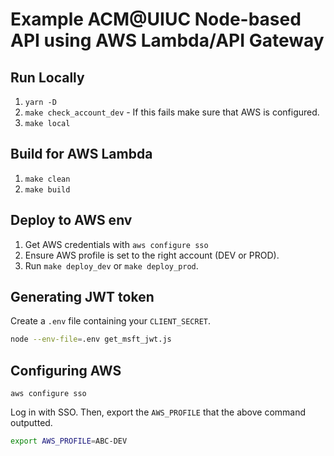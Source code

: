 # Example ACM@UIUC Node-based API using AWS Lambda/API Gateway

## Run Locally
1. `yarn -D`
2. `make check_account_dev` - If this fails make sure that AWS is configured.
3. `make local`

## Build for AWS Lambda
1. `make clean`
2. `make build`

## Deploy to AWS env

1. Get AWS credentials with `aws configure sso`
2. Ensure AWS profile is set to the right account (DEV or PROD).
3. Run `make deploy_dev` or `make deploy_prod`.

## Generating JWT token

Create a `.env` file containing your `CLIENT_SECRET`.

```bash
node --env-file=.env get_msft_jwt.js
```

## Configuring AWS

```
aws configure sso
```

Log in with SSO. Then, export the `AWS_PROFILE` that the above command outputted. 

```bash
export AWS_PROFILE=ABC-DEV
```

